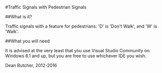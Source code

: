 #Traffic Signals with Pedestrian Signals

##What is it?

Traffic signals with a feature for pedestrians: 'D' is 'Don't Walk', and 'W' is 'Walk'.

##What you will need

It is advised at the very least that you use Visual Studio Community on Windows 8.1 and up, but you are free to use whichever IDE you wish.


Dean Butcher, 2012-2016

